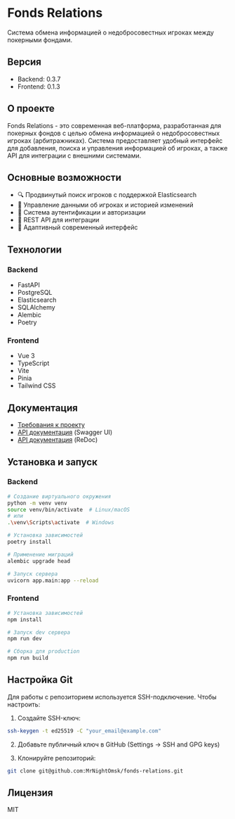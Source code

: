 # Fonds Relations

Система обмена информацией о недобросовестных игроках между покерными фондами.

## Версия
- Backend: 0.3.7
- Frontend: 0.1.3

## О проекте

Fonds Relations - это современная веб-платформа, разработанная для покерных фондов с целью обмена информацией о недобросовестных игроках (арбитражниках). Система предоставляет удобный интерфейс для добавления, поиска и управления информацией об игроках, а также API для интеграции с внешними системами.

## Основные возможности

- 🔍 Продвинутый поиск игроков с поддержкой Elasticsearch
- 📝 Управление данными об игроках и историей изменений
- 🔐 Система аутентификации и авторизации
- 🔄 REST API для интеграции
- 📱 Адаптивный современный интерфейс

## Технологии

### Backend
- FastAPI
- PostgreSQL
- Elasticsearch
- SQLAlchemy
- Alembic
- Poetry

### Frontend
- Vue 3
- TypeScript
- Vite
- Pinia
- Tailwind CSS

## Документация

- [Требования к проекту](docs/PROJECT_REQUIREMENTS.md)
- [API документация](http://localhost:8000/docs) (Swagger UI)
- [API документация](http://localhost:8000/redoc) (ReDoc)

## Установка и запуск

### Backend

```bash
# Создание виртуального окружения
python -m venv venv
source venv/bin/activate  # Linux/macOS
# или
.\venv\Scripts\activate  # Windows

# Установка зависимостей
poetry install

# Применение миграций
alembic upgrade head

# Запуск сервера
uvicorn app.main:app --reload
```

### Frontend

```bash
# Установка зависимостей
npm install

# Запуск dev сервера
npm run dev

# Сборка для production
npm run build
```

## Настройка Git

Для работы с репозиторием используется SSH-подключение. Чтобы настроить:

1. Создайте SSH-ключ:
```bash
ssh-keygen -t ed25519 -C "your_email@example.com"
```

2. Добавьте публичный ключ в GitHub (Settings -> SSH and GPG keys)

3. Клонируйте репозиторий:
```bash
git clone git@github.com:MrNightOmsk/fonds-relations.git
```

## Лицензия

MIT 